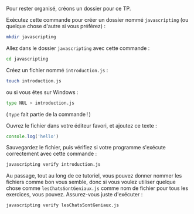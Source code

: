 Pour rester organisé, créons un dossier pour ce TP.

Exécutez cette commande pour créer un dossier nommé `javascripting` (ou quelque chose d'autre si vous préférez) :

```bash
mkdir javascripting
```

Allez dans le dossier `javascripting` avec cette commande :

```bash
cd javascripting
```

Créez un fichier nommé `introduction.js` :

```bash
touch introduction.js
```

ou si vous êtes sur Windows :
```bash
type NUL > introduction.js
```
( `type` fait partie de la commande ! )

Ouvrez le fichier dans votre éditeur favori, et ajoutez ce texte :

```js
console.log('hello')
```

Sauvegardez le fichier, puis vérifiez si votre programme s'exécute correctement avec cette commande :

```bash
javascripting verify introduction.js
```

Au passage, tout au long de ce tutoriel, vous pouvez donner nommer les fichiers comme bon vous semble, donc si vous voulez utiliser quelque chose comme `lesChatsSontGeniaux.js` comme nom de fichier pour tous les exercices, vous pouvez. Assurez-vous juste d'exécuter :

```bash
javascripting verify lesChatsSontGeniaux.js
```

